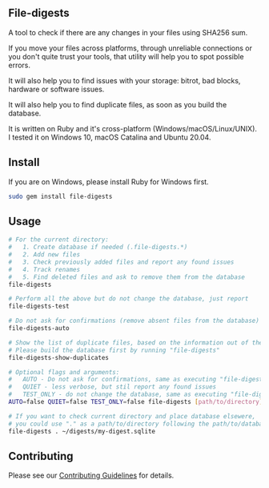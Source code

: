 ## File-digests

A tool to check if there are any changes in your files using SHA256 sum.

If you move your files across platforms, through unreliable connections or you don't quite trust your tools, that utility will help you to spot possible errors.

It will also help you to find issues with your storage: bitrot, bad blocks, hardware or software issues.

It will also help you to find duplicate files, as soon as you build the database.

It is written on Ruby and it's cross-platform (Windows/macOS/Linux/UNIX). I tested it on Windows 10, macOS Catalina and Ubuntu 20.04.

## Install

If you are on Windows, please install Ruby for Windows first.

```sh
sudo gem install file-digests
```

## Usage

```sh
# For the current directory:
#   1. Create database if needed (.file-digests.*)
#   2. Add new files
#   3. Check previously added files and report any found issues
#   4. Track renames
#   5. Find deleted files and ask to remove them from the database
file-digests

# Perform all the above but do not change the database, just report
file-digests-test

# Do not ask for confirmations (remove absent files from the database)
file-digests-auto

# Show the list of duplicate files, based on the information out of the database
# Please build the database first by running "file-digests"
file-digests-show-duplicates

# Optional flags and arguments:
#   AUTO - Do not ask for confirmations, same as executing "file-digests-auto"
#   QUIET - less verbose, but stil report any found issues
#   TEST_ONLY - do not change the database, same as executing "file-digests-test"
AUTO=false QUIET=false TEST_ONLY=false file-digests [path/to/directory] [path/to/database_file]

# If you want to check current directory and place database elsewere,
# you could use "." as a path/to/directory following the path/to/database_file
file-digests . ~/digests/my-digest.sqlite
```

## Contributing

Please see our [Contributing Guidelines](CONTRIBUTING.md) for details.
